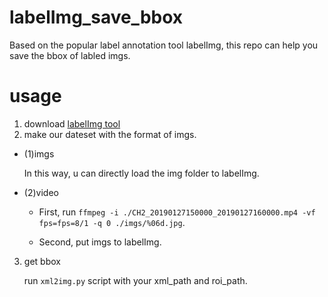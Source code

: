 # labelImg_save_bbox
  Based on the popular label annotation tool labelImg, this repo can help you save the bbox of labled imgs.

# usage
1.  download [labelImg tool](https://github.com/tzutalin/labelImg)
2.  make our dateset with the format of imgs.

  * (1)imgs

      In this way, u can directly load the img folder to labelImg.
    
  * (2)video

      * First, run `ffmpeg -i ./CH2_20190127150000_20190127160000.mp4 -vf fps=fps=8/1 -q 0 ./imgs/%06d.jpg`.
      
      * Second, put imgs to labelImg.
    
3.  get bbox

    run `xml2img.py` script with your xml_path and roi_path.

